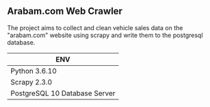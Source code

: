 ## Arabam.com Web Crawler
The project aims to collect and clean vehicle sales data on the "arabam.com" website using scrapy and write them to the postgresql database.

**ENV**       | 
------------- | 
Python 3.6.10 | 
Scrapy 2.3.0  | 
PostgreSQL 10 Database Server  | 
